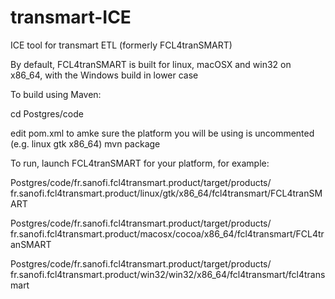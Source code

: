 # transmart-ICE
ICE tool for transmart ETL (formerly FCL4tranSMART)

By default, FCL4tranSMART is built for linux, macOSX and win32 on x86_64, with the Windows build in lower case

To build using Maven:

cd Postgres/code

edit pom.xml to amke sure the platform you will be using is uncommented (e.g. linux gtk x86_64)
mvn package

To run, launch FCL4tranSMART for your platform, for example:

Postgres/code/fr.sanofi.fcl4transmart.product/target/products/
	fr.sanofi.fcl4transmart.product/linux/gtk/x86_64/fcl4transmart/FCL4tranSMART

Postgres/code/fr.sanofi.fcl4transmart.product/target/products/
	fr.sanofi.fcl4transmart.product/macosx/cocoa/x86_64/fcl4transmart/FCL4tranSMART

Postgres/code/fr.sanofi.fcl4transmart.product/target/products/
	fr.sanofi.fcl4transmart.product/win32/win32/x86_64/fcl4transmart/fcl4transmart

